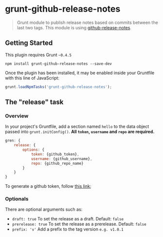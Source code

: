 # grunt-github-release-notes

> Grunt module to publish release notes based on commits between the last two tags.
> This module is using [github-release-notes](https://github.com/alexcanessa/github-release-notes).

## Getting Started
This plugin requires Grunt `~0.4.5`

```shell
npm install grunt-github-release-notes --save-dev
```

Once the plugin has been installed, it may be enabled inside your Gruntfile with this line of JavaScript:

```js
grunt.loadNpmTasks('grunt-github-release-notes');
```

## The "release" task

### Overview
In your project's Gruntfile, add a section named `hello` to the data object passed into `grunt.initConfig()`.
**All `token`, `username` and `repo` are required.**

```js
gren: {
	release: {
		options: {
			token: {github_token},
			username: {github_username},
			repo: {github_repo_name}
		}
	}
}
```

To generate a github token, follow [this link](https://help.github.com/articles/creating-an-access-token-for-command-line-use/);

### Optionals
There are optional arguments such as:

- `draft: true` To set the release as a draft. Default: `false`
- `prerelease: true` To set the release as a prerelease. Default: `false`
- `prefix: 'v'` Add a prefix to the tag version `e.g. v1.0.1`